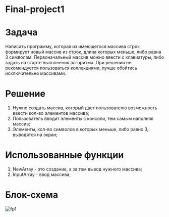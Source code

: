 # Final-project1

# Задача
Написать программу, которая из имеющегося массива строк формирует новый массив из строк, длина которых меньше, либо равна 3 символам. Первоначальный массив можно ввести с клавиатуры, либо задать на старте выполнения алгоритма. При решении не рекомендуется пользоваться коллекциями, лучше обойтись исключительно массивами.

# Решение
1. Нужно создать массив, который дает пользователю возможность ввести кол-во элементов массива;
2. Пользователь вводит элементы с консоли, тем самым наполняя массив;
3. Элементы, кол-во символов в которых меньше, либо равно 3, выводятся на экран;

# Использованные функции
1. NewArray - это создание, а за тем вывод нужного массива;
2. InputArray - ввод массива;

# Блок-схема

![fp1](https://user-images.githubusercontent.com/118004764/207327133-9abd1c90-bad8-43bc-9631-cdd04e57013e.png)






